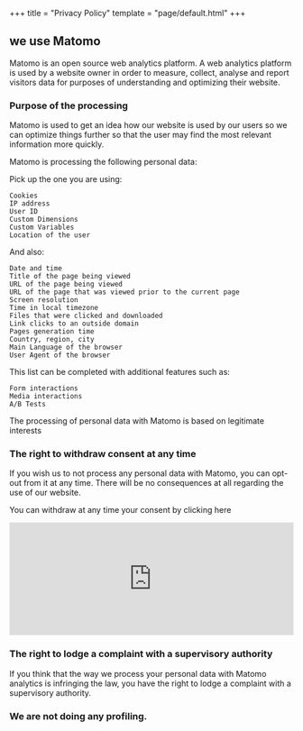 +++
title = "Privacy Policy"
template = "page/default.html"
+++

## we use Matomo
Matomo is an open source web analytics platform. A web analytics platform is used by a website owner in order to measure, collect, analyse and report visitors data for purposes of understanding and optimizing their website.

### Purpose of the processing

Matomo is used to get an idea how our website is used by our users so we can optimize things further so that the user may find the most relevant information more quickly.

Matomo is processing the following personal data:

Pick up the one you are using:

    Cookies
    IP address
    User ID
    Custom Dimensions
    Custom Variables
    Location of the user

And also:

    Date and time
    Title of the page being viewed
    URL of the page being viewed
    URL of the page that was viewed prior to the current page
    Screen resolution
    Time in local timezone
    Files that were clicked and downloaded
    Link clicks to an outside domain
    Pages generation time
    Country, region, city
    Main Language of the browser
    User Agent of the browser

This list can be completed with additional features such as:

    Form interactions
    Media interactions
    A/B Tests

The processing of personal data with Matomo is based on legitimate interests


### The right to withdraw consent at any time

If you wish us to not process any personal data with Matomo, you can opt-out from it at any time. There will be no consequences at all regarding the use of our website.

You can withdraw at any time your consent by clicking here
<iframe style="border: 0; height: 200px; width: 600px; max-width: 100%;"
src="https://stats.asus-linux.org/index.php?module=CoreAdminHome&action=optOut&language=en"
></iframe>


### The right to lodge a complaint with a supervisory authority

If you think that the way we process your personal data with Matomo analytics is infringing the law, you have the right to lodge a complaint with a supervisory authority.

### We are not doing any profiling.